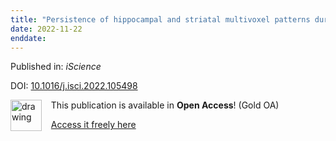 ```yaml
---
title: "Persistence of hippocampal and striatal multivoxel patterns during awake rest after motor sequence learning."
date: 2022-11-22
enddate:
---
```


Published in: *iScience*

DOI: [10.1016/j.isci.2022.105498](https://doi.org/10.1016/j.isci.2022.105498)

<img src="https://upload.wikimedia.org/wikipedia/commons/thumb/7/77/Open_Access_logo_PLoS_transparent.svg/800px-Open_Access_logo_PLoS_transparent.svg.png" alt="drawing" width="50" align="left"/> &nbsp;&nbsp;&nbsp;This publication is available in **Open Access**! (Gold OA)

&nbsp;&nbsp;&nbsp;<a href="http://www.cell.com/article/S2589004222017709/pdf">Access it freely here</a>

